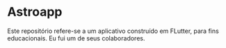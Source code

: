 # Astroapp

Este repositório refere-se a um aplicativo construído em FLutter, para fins educacionais. Eu fui um de seus colaboradores.  
